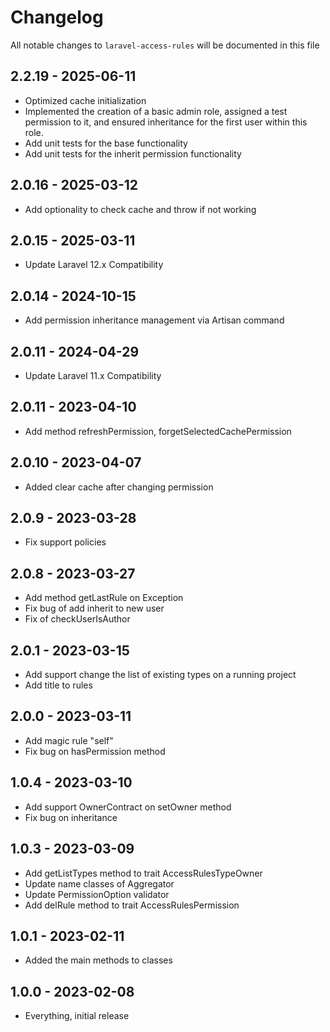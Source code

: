 # Changelog

All notable changes to `laravel-access-rules` will be documented in this file

## 2.2.19 - 2025-06-11

- Optimized cache initialization
- Implemented the creation of a basic admin role,
  assigned a test permission to it,
  and ensured inheritance for the first user within this role.
- Add unit tests for the base functionality
- Add unit tests for the inherit permission functionality

## 2.0.16 - 2025-03-12

- Add optionality to check cache and throw if not working

## 2.0.15 - 2025-03-11

- Update Laravel 12.x Compatibility

## 2.0.14 - 2024-10-15

- Add permission inheritance management via Artisan command

## 2.0.11 - 2024-04-29

- Update Laravel 11.x Compatibility

## 2.0.11 - 2023-04-10

- Add method refreshPermission, forgetSelectedCachePermission

## 2.0.10 - 2023-04-07

- Added clear cache after changing permission

## 2.0.9 - 2023-03-28

- Fix support policies

## 2.0.8 - 2023-03-27

- Add method getLastRule on Exception
- Fix bug of add inherit to new user
- Fix of checkUserIsAuthor

## 2.0.1 - 2023-03-15

- Add support change the list of existing types on a running project
- Add title to rules

## 2.0.0 - 2023-03-11

- Add magic rule "self"
- Fix bug on hasPermission method

## 1.0.4 - 2023-03-10

- Add support OwnerContract on setOwner method
- Fix bug on inheritance

## 1.0.3 - 2023-03-09

- Add getListTypes method to trait AccessRulesTypeOwner
- Update name classes of Aggregator
- Update PermissionOption validator
- Add delRule method to trait AccessRulesPermission

## 1.0.1 - 2023-02-11

- Added the main methods to classes


## 1.0.0 - 2023-02-08

- Everything, initial release

